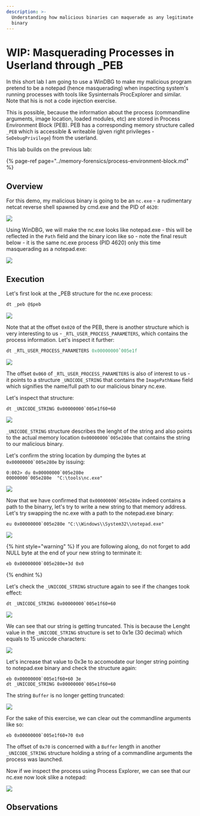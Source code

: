 ```yaml
---
description: >-
  Understanding how malicious binaries can maquerade as any legitimate Windows
  binary
---
```


# WIP: Masquerading Processes in Userland through \_PEB

In this short lab I am going to use a WinDBG to make my malicious program pretend to be a notepad \(hence masquerading\) when inspecting system's running processes with tools like Sysinternals ProcExplorer and similar. Note that his is not a code injection exercise. 

This is possible, because the information about the process \(commandline arguments, image location, loaded modules, etc\) are stored in Process Environment Block \(PEB\). PEB has a corresponding memory structure called `_PEB` which is accessible & writeable \(given right privileges - `SeDebugPrivilege`\) from the userland.

This lab builds on the previous lab:

{% page-ref page="../memory-forensics/process-environment-block.md" %}

## Overview

For this demo, my malicious binary is going to be an `nc.exe` -  a rudimentary netcat reverse shell spawned by cmd.exe and the PID of `4620`:

![](../.gitbook/assets/malicious-process.PNG)

Using WinDBG, we will make the nc.exe looks like notepad.exe - this will be reflected in the `Path` field and the binary icon like so - note the final result below - it is the same nc.exe process \(PID 4620\) only this time masquerading as a notepad.exe:

![](../.gitbook/assets/masquerade-5.png)

## Execution

Let's first look at the \_PEB structure for the nc.exe process:

```csharp
dt _peb @$peb
```

![](../.gitbook/assets/masquerade-13.png)

Note that at the offset `0x020` of the PEB, there is another structure which is very interesting to us -  `_RTL_USER_PROCESS_PARAMETERS`, which contains the process information. Let's inspect it further:

```csharp
dt _RTL_USER_PROCESS_PARAMETERS 0x00000000`005e1f
```

![](../.gitbook/assets/masquerade-12.png)

The offset `0x060` of `_RTL_USER_PROCESS_PARAMETERS` is also of interest to us - it points to a structure `_UNICODE_STRING` that contains the `ImagePathName` field which signifies the name/full path to our malicious binary nc.exe.

Let's inspect that structure:

```text
dt _UNICODE_STRING 0x00000000`005e1f60+60
```

![](../.gitbook/assets/masquerade-10.png)

`_UNICODE_STRING` structure describes the lenght of the string and also points to the actual memory location ``0x00000000`005e280e`` that contains the string to our malicious binary.

Let's confirm the string location by dumping the bytes at ``0x00000000`005e280e`` by issuing:

```text
0:002> du 0x00000000`005e280e
00000000`005e280e  "C:\tools\nc.exe"
```

![](../.gitbook/assets/masquerade-9.png)

Now that we have confirmed that ``0x00000000`005e280e`` indeed contains a path to the binarry, let's try to write a new string to that memory address. Let's try swapping the nc.exe with a path to the notepad.exe binary:

```text
eu 0x00000000`005e280e "C:\\Windows\\System32\\notepad.exe"
```

![](../.gitbook/assets/masquerade-1.png)

{% hint style="warning" %}
If you are following along, do not forget to add NULL byte at the end of your new string to terminate it:

```text
eb 0x00000000`005e280e+3d 0x0
```
{% endhint %}

Let's check the `_UNICODE_STRING` structure again to see if the changes took effect:

```text
dt _UNICODE_STRING 0x00000000`005e1f60+60
```

![](../.gitbook/assets/masquerade-4.png)

We can see that our string is getting truncated. This is because the Lenght value in the `_UNICODE_STRING` structure is set to 0x1e \(30 decimal\) which equals to 15 unicode characters:

![](../.gitbook/assets/masquerade-3.png)

Let's increase that value to 0x3e to accomodate our longer string pointing to notepad.exe binary and check the structure again:

```text
eb 0x00000000`005e1f60+60 3e
dt _UNICODE_STRING 0x00000000`005e1f60+60
```

The string `Buffer` is no longer getting truncated:

![](../.gitbook/assets/masquerade-2.png)

For the sake of this exercise, we can clear out the commandline arguments like so:

```text
eb 0x00000000`005e1f60+70 0x0
```

The offset of `0x70` is concerned with a `Buffer` length in another `_UNICODE_STRING` structure holding a string of a commandline arguments the process was launched. 

Now if we inspect the process using Process Explorer, we can see that our nc.exe now look slike a notepad:

![](../.gitbook/assets/masquerade-14.png)

## Observations



